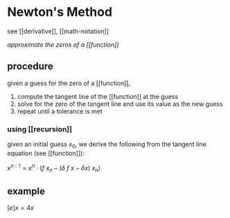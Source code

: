 # Newton's Method

see [[derivative]], [[math-notation]]

_approximate the zeros of a [[function]]_

## procedure

given a guess for the zero of a [[function]],

1. compute the tangent line of the [[function]] at the guess
2. solve for the zero of the tangent line and use its value as the new guess
3. repeat until a tolerance is met

### using [[recursion]]

given an initial guess $x_0$, we derive the following from the tangent line equation (see [[function]]):

$x^{n : 1} = x^n \cdot (f\ x_n - (\delta\ f\ x - \delta x)\ x_n)$

## example

$[e]x = 4x$
